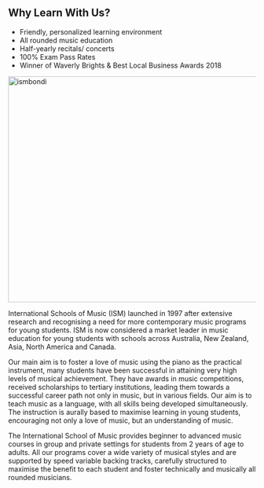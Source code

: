 ## Why Learn With Us?

* Friendly, personalized learning environment
* All rounded music education
* Half-yearly recitals/ concerts
* 100% Exam Pass Rates 
* Winner of Waverly Brights & Best Local Business Awards 2018

<img src="images/DSC_0397.png" alt="ismbondi" width="700" height="460">

International Schools of Music (ISM) launched in 1997 after extensive research and recognising a need for more contemporary music programs for young students. ISM is now considered a market leader in music education for young students with schools across Australia, New Zealand, Asia, North America and Canada.

Our main aim is to foster a love of music using the piano as the practical instrument, many students have been successful in attaining very high levels of musical achievement. They have awards in music competitions, received scholarships to tertiary institutions, leading them towards a successful career path not only in music, but in various fields.
Our aim is to teach music as a language, with all skills being developed simultaneously. The instruction is aurally based to maximise learning in young students, encouraging not only a love of music, but an understanding of music.

The International School of Music provides beginner to advanced music courses in group and private settings for students from 2 years of age to adults. All our programs cover a wide variety of musical styles and are supported by speed variable backing tracks, carefully structured to maximise the benefit to each student and foster technically and musically all rounded musicians.
